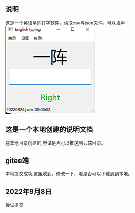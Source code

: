 ## 说明
这是一个英语单词打字软件，读取csv与json文件，可以发声
![打字](x64/Release/config/%E5%9B%BE%E7%89%87.png)

## 这是一个本地创建的说明文档
在本地目录创建的,尝试是否可以推送到云端目录。

## gitee端
本地提交成功,这里收到。修改一下，看是否可以下载到到本地。

## 2022年9月8日
尝试提交

